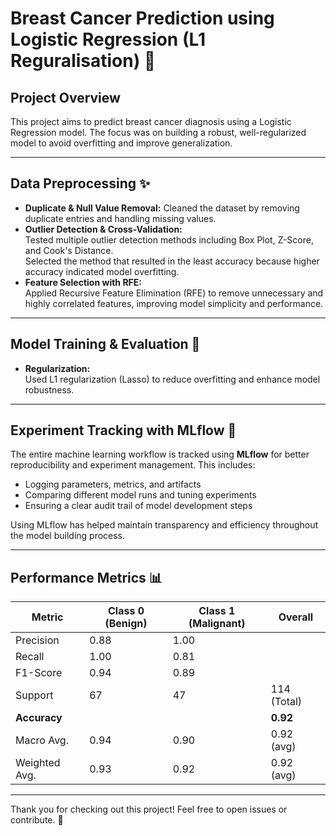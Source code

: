 # Breast Cancer Prediction using Logistic Regression (L1 Reguralisation) 🧬

## Project Overview
This project aims to predict breast cancer diagnosis using a Logistic Regression model. The focus was on building a robust, well-regularized model to avoid overfitting and improve generalization.

---

## Data Preprocessing ✨
- **Duplicate & Null Value Removal:** Cleaned the dataset by removing duplicate entries and handling missing values.
- **Outlier Detection & Cross-Validation:**  
  Tested multiple outlier detection methods including Box Plot, Z-Score, and Cook's Distance.  
  Selected the method that resulted in the least accuracy because higher accuracy indicated model overfitting.  
- **Feature Selection with RFE:**  
  Applied Recursive Feature Elimination (RFE) to remove unnecessary and highly correlated features, improving model simplicity and performance.

---

## Model Training & Evaluation 🧠
- **Regularization:**  
  Used L1 regularization (Lasso) to reduce overfitting and enhance model robustness.

---

## Experiment Tracking with MLflow 🚀

The entire machine learning workflow is tracked using **MLflow** for better reproducibility and experiment management. This includes:  
- Logging parameters, metrics, and artifacts  
- Comparing different model runs and tuning experiments  
- Ensuring a clear audit trail of model development steps  

Using MLflow has helped maintain transparency and efficiency throughout the model building process.

---

## Performance Metrics 📊

| Metric       | Class 0 (Benign) | Class 1 (Malignant) | Overall          |
|--------------|------------------|---------------------|------------------|
| Precision    | 0.88             | 1.00                |                  |
| Recall       | 1.00             | 0.81                |                  |
| F1-Score     | 0.94             | 0.89                |                  |
| Support      | 67               | 47                  | 114 (Total)      |
| **Accuracy** |                  |                     | **0.92**         |
| Macro Avg.   | 0.94             | 0.90                | 0.92 (avg)       |
| Weighted Avg.| 0.93             | 0.92                | 0.92 (avg)       |

---

Thank you for checking out this project! Feel free to open issues or contribute. 🙌
